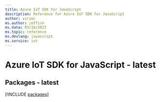 ```yaml
---
title: Azure IoT SDK for JavaScript
description: Reference for Azure IoT SDK for JavaScript
author: xirzec
ms.author: jeffish
ms.data: 03/16/2023
ms.topic: reference
ms.devlang: javascript
ms.service: iot
---
```

# Azure IoT SDK for JavaScript - latest
## Packages - latest
[!INCLUDE [packages](iot-index.md)]